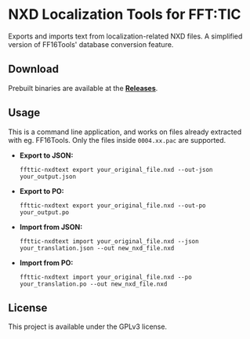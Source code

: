 # NXD Localization Tools for FFT:TIC

Exports and imports text from localization-related NXD files. A simplified version of FF16Tools' database conversion feature.


## Download

Prebuilt binaries are available at the [**Releases**](https://github.com/mmatyas/ffttic-nxdtext/releases).


## Usage

This is a command line application, and works on files already extracted with eg. FF16Tools. Only the files inside `0004.xx.pac` are supported.

- **Export to JSON:**

  `ffttic-nxdtext export your_original_file.nxd --out-json your_output.json`

- **Export to PO:**

  `ffttic-nxdtext export your_original_file.nxd --out-po your_output.po`

- **Import from JSON:**

  `ffttic-nxdtext import your_original_file.nxd --json your_translation.json --out new_nxd_file.nxd`

- **Import from PO:**

  `ffttic-nxdtext import your_original_file.nxd --po your_translation.po --out new_nxd_file.nxd`


## License

This project is available under the GPLv3 license.
